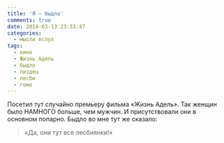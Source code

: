 ```yaml
---
title: 'Я — быдла'
comments: true
date: 2014-03-13 23:33:47
categories:
  - мысли вслух
tags:
  - кино
  - Жизнь Адель
  - быдло
  - пиздец
  - лесби
  - гомо
---
```


Посетил тут случайно премьеру фильма «Жизнь Адель». Так женщин было НАМНОГО больше, чем мужчин. И
присутствовали они в основном попарно. Быдло во мне тут же сказало:

> «Да, они тут все лесбиянки!»
